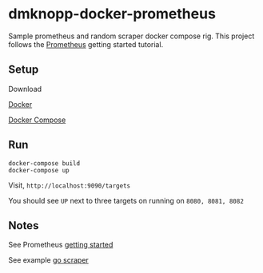 # dmknopp-docker-prometheus
Sample prometheus and random scraper docker compose rig. This project follows the [Prometheus](https://prometheus.io/docs/prometheus/latest/getting_started/) getting started tutorial.

## Setup
Download

[Docker](https://docs.docker.com/v17.12/install/)

[Docker Compose](https://docs.docker.com/compose/install/)

## Run

```
docker-compose build
docker-compose up
```

Visit, `http://localhost:9090/targets`

You should see `UP` next to three targets on running on `8080, 8081, 8082`

## Notes

See Prometheus [getting started](https://prometheus.io/docs/prometheus/latest/getting_started/)

See example [go scraper](https://github.com/prometheus/client_golang)

